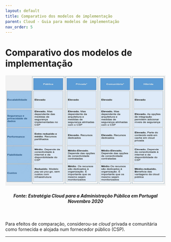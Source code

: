```yaml
---
layout: default
title: Comparativo dos modelos de implementação
parent: Cloud - Guia para modelos de implementação
nav_order: 5
---
```


# Comparativo dos modelos de implementação

<div align="center">
  <img src="../../assets/images/ComparacaoModelosImplementacaoCloud.png" alt="Fonte: Estratégia Cloud para a Administração Pública em Portugal Novembro 2020">
  <h5>Fonte: Estratégia Cloud para a Administração Pública em Portugal Novembro 2020</h5>
</div>
<br>

Para efeitos de comparação, considerou-se _cloud_ privada e comunitária como fornecida e alojada num fornecedor público (CSP).

***

